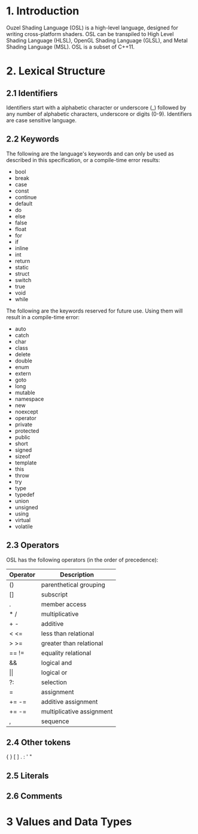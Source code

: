# 1. Introduction
Ouzel Shading Language (OSL) is a high-level language, designed for writing cross-platform shaders. OSL can be transpiled to High Level Shading Language (HLSL), OpenGL Shading Language (GLSL), and Metal Shading Language (MSL). OSL is a subset of C++11.

# 2. Lexical Structure

## 2.1 Identifiers

Identifiers start with a alphabetic character or underscore (_) followed by any number of alphabetic characters, underscore or digits (0-9). Identifiers are case sensitive language.

## 2.2 Keywords

The following are the language's keywords and can only be used as described in this specification, or a compile-time error results:

* bool
* break
* case
* const
* continue
* default
* do
* else
* false
* float
* for
* if
* inline
* int
* return
* static
* struct
* switch
* true
* void
* while

The following are the keywords reserved for future use. Using them will result in a compile-time error:

* auto
* catch
* char
* class
* delete
* double
* enum
* extern
* goto
* long
* mutable
* namespace
* new
* noexcept
* operator
* private
* protected
* public
* short
* signed
* sizeof
* template
* this
* throw
* try
* type
* typedef
* union
* unsigned
* using
* virtual
* volatile

## 2.3 Operators

OSL has the following operators (in the order of precedence):

| Operator | Description |
|----------|-------------|
| () | parenthetical grouping |
| [] | subscript |
| . | member access |
| \* / | multiplicative |
| \+ \- | additive |
| < <= | less than relational |
| > >= | greater than relational |
| == != | equality relational |
| && | logical and |
| \|\| | logical or |
| ?: | selection |
| = | assignment |
| += -= | additive assignment |
| += -= | multiplicative assignment |
| , | sequence |

## 2.4 Other tokens

{ } [ ] . : \' \"

## 2.5 Literals

## 2.6 Comments

# 3 Values and Data Types